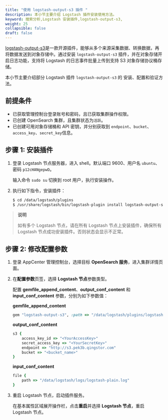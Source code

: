 ```yaml
---
title: "使用 logstash-output-s3 插件 "
description: 本小节主要介绍 Logstash 插件安装使用方法。
keyword: 搜索分析,Logstash 安装插件,logstash-output-s3,
weight: 25
collapsible: false
draft: false
---
```


[logstash-output-s3](https://www.elastic.co/guide/en/logstash/6.8/plugins-outputs-s3.html)是一款开源插件，能够从多个来源采集数据、转换数据，再将数据发送到对象存储中。通过安装 `logstash-output-s3` 插件，并在对象存储开启日志功能，支持将 Logstash 的日志事件批量上传到支持 S3 对象存储协议桶存储。

本小节主要介绍部分 Logstash 插件 `logstash-output-s3` 的 安装、配置和验证方法。

## 前提条件

- 已获取管理控制台登录账号和密码，且已获取集群操作权限。
- 已创建 OpenSearch 集群，且集群状态为`活跃`。
- 已创建可用对象存储桶和 API 密钥，并分别获取到 `endpoint`、`bucket`、`access_key`、`secret_key`信息。

## 步骤 1: 安装插件

1. 登录 Logstash 节点服务器，进入 shell。默认端口 9600、用户名 `ubuntu`、密码 `p12cHANgepwD`。

   输入命令 `sudo su` 切换到 root 用户，执行安装操作。

2. 执行如下指令，安装插件：

   ```bash
   $ cd /data/logstash/plugins
   $ /usr/share/logstash/bin/logstash-plugin install logstash-output-s3
   ```

> **说明**
>
> 如有多个 Logstash 节点，请在所有 Logstash 节点上安装插件，确保所有 Logstash 节点成功安装插件。否则状态会显示不正常。

## 步骤 2: 修改配置参数

1. 登录 AppCenter 管理控制台，选择目标 **OpenSearch 服务**，进入集群详情页面。
2. 在**配置参数**页签，选择 **Logstash 节点**参数类型。
   
   配置 **gemfile_append_content**、**output_conf_content** 和 **input_conf_content** 参数，分别为如下参数值：

   **gemfile_append_content**

   ```ruby
   gem "logstash-output-s3", :path => "/data/logstash/plugins/logstash-output-s3"
   ```

   **output_conf_content**

   ```ruby
   s3 {
       access_key_id => "<YourAccessKey>"
       secret_access_key => "<YourSecretKey>"
       endpoint => "http://s3.pek3b.qingstor.com"
       bucket => "<bucket_name>"
   }
   ```

   **input_conf_content**

   ```ruby
   file {
       path => "/data/logstash/logs/logstash-plain.log"
   }
   ```

3. 重启 Logstash 节点，启动插件服务。
   
   在基本属性区域展开操作栏，点击**重启**并选择 **Logstash 节点**，重启 Logstash 节点。
   <!--
## 步骤 3: 开启桶日志归档

对象存储日志归档功能，可以将 Bucket 的访问日志以 Object 的形式存储至 Bucket 下的指定目录。

更多桶日志说明，请参见[日志归档](/storage/object-storage/manual/console/bucket_manage/logging/)。

1. 登录 QingStor 管理控制台，选择目标桶，进入桶详情页面。
2. 在**日志**页签，配置**目标 Bucket** 和**日志文件前缀**，并应用修改，即开启桶日志归档功能。

![开启日志归档](../../../_images/logstash_log_s3.png)
-->

## 步骤 3: 安装验证

1. 向 Logstash 发送一条数据。

   ```bash
   curl -d "test" <Logstash_IP>:9700
   ```

2. 登录 QingStor 管理控制台，选择目标桶，进入桶详情页面。
   
   在相应文件夹中，查看是否生成 `text/plain` 日志文件。
